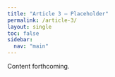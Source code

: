 ```yaml
---
title: "Article 3 – Placeholder"
permalink: /article-3/
layout: single
toc: false
sidebar:
  nav: "main"
---
```


Content forthcoming.
